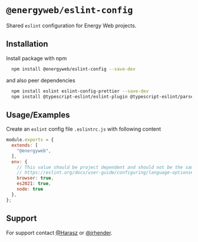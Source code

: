 # `@energyweb/eslint-config`

Shared `eslint` configuration for Energy Web projects.

## Installation

Install package with npm

```bash
  npm install @energyweb/eslint-config --save-dev
```

and also peer dependencies

```bash
  npm install eslint eslint-config-prettier --save-dev
  npm install @typescript-eslint/eslint-plugin @typescript-eslint/parser --save-dev
```

## Usage/Examples

Create an `eslint` config file `.eslintrc.js` with following content

```javascript
module.exports = {
  extends: [
    "@energyweb",
  ],
  env: {
    // This value should be project dependent and should not be the same for all repos
    // https://eslint.org/docs/user-guide/configuring/language-options#specifying-environments
    browser: true,
    es2021: true,
    node: true
  },
};
```

## Support

For support contact [@Harasz](https://www.github.com/Harasz) or [@jrhender](https://www.github.com/jrhender).
